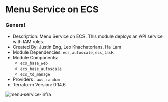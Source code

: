 # Menu Service on ECS

### General

* Description: Menu Service on ECS. This module deploys an API service with IAM roles.
* Created By: Justin Eng, Leo Khachatorians, Ha Lam
* Module Dependencies: `ecs`, `autoscale`, `ecs_task`
* Module Components:
  * `ecs_base_web`
  * `ecs_base_autoscale`
  * `ecs_td_manage`
* Providers : `aws`, `random`
* Terraform Version: 0.14.6

![menu-service-infra](https://github.com/ChowNow/menu-service/blob/1959b29bf6842ac3c73b0dad1137015696d981a1/diagrams/menu_service_infra_20220825.png)
